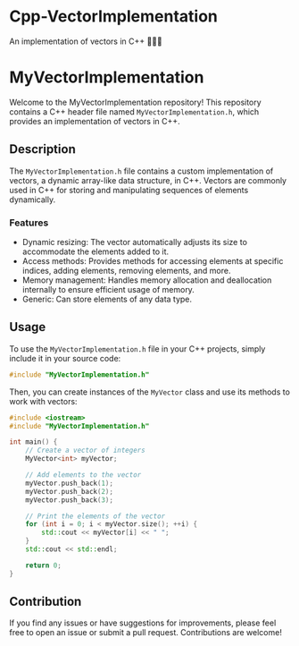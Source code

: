 # Cpp-VectorImplementation
An implementation of vectors in C++ 🧑🏻‍💻 
# MyVectorImplementation

Welcome to the MyVectorImplementation repository! This repository contains a C++ header file named `MyVectorImplementation.h`, which provides an implementation of vectors in C++.

## Description
The `MyVectorImplementation.h` file contains a custom implementation of vectors, a dynamic array-like data structure, in C++. Vectors are commonly used in C++ for storing and manipulating sequences of elements dynamically.

### Features
- Dynamic resizing: The vector automatically adjusts its size to accommodate the elements added to it.
- Access methods: Provides methods for accessing elements at specific indices, adding elements, removing elements, and more.
- Memory management: Handles memory allocation and deallocation internally to ensure efficient usage of memory.
- Generic: Can store elements of any data type.

## Usage
To use the `MyVectorImplementation.h` file in your C++ projects, simply include it in your source code:

```cpp
#include "MyVectorImplementation.h"
```

Then, you can create instances of the `MyVector` class and use its methods to work with vectors:

```cpp
#include <iostream>
#include "MyVectorImplementation.h"

int main() {
    // Create a vector of integers
    MyVector<int> myVector;

    // Add elements to the vector
    myVector.push_back(1);
    myVector.push_back(2);
    myVector.push_back(3);

    // Print the elements of the vector
    for (int i = 0; i < myVector.size(); ++i) {
        std::cout << myVector[i] << " ";
    }
    std::cout << std::endl;

    return 0;
}
```

## Contribution
If you find any issues or have suggestions for improvements, please feel free to open an issue or submit a pull request. Contributions are welcome!
